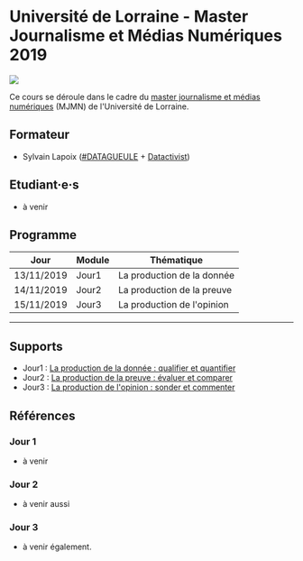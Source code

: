 # Université de Lorraine - Master Journalisme et Médias Numériques 2019

![](https://www.masterjournalismenumerique.fr/wp-content/uploads/2018/03/logo-MJMN-fond-blanc-carr%C3%A9.png)


Ce cours se déroule dans le cadre du [master journalisme et médias numériques](https://www.masterjournalismenumerique.fr/) (MJMN) de l'Université de Lorraine.

## Formateur
* Sylvain Lapoix ([#DATAGUEULE](https://www.youtube.com/user/datagueule) + [Datactivist](https://datactivist.coop/))

## Etudiant·e·s
* à venir

## Programme

| Jour       | Module | Thématique                 | 
|------------|--------|----------------------------| 
| 13/11/2019 | Jour1  | La production de la donnée | 
| 14/11/2019 | Jour2  | La production de la preuve | 
| 15/11/2019 | Jour3  | La production de l'opinion | 

------

## Supports

* Jour1 : [La production de la donnée : qualifier et quantifier](https://sylvainlapoix.github.io/mjmn_dataliteracy_2019/jour1/)
* Jour2 : [La production de la preuve : évaluer et comparer](https://sylvainlapoix.github.io/mjmn_dataliteracy_2019/jour2/)
* Jour3 : [La production de l'opinion : sonder et commenter](https://sylvainlapoix.github.io/mjmn_dataliteracy_2019/jour3/)


## Références

### Jour 1
* à venir

### Jour 2
* à venir aussi

### Jour 3
* à venir également.